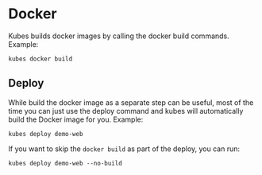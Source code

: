 # Docker

Kubes builds docker images by calling the docker build commands.  Example:

    kubes docker build

## Deploy

While build the docker image as a separate step can be useful, most of the time you can just use the deploy command and kubes will automatically build the Docker image for you. Example:

    kubes deploy demo-web

If you want to skip the `docker build` as part of the deploy, you can run:

    kubes deploy demo-web --no-build
